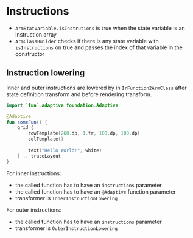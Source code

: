 # Instructions

- `ArmStatVariable.isInstrutions` is true when the state variable is an instruction array
- `ArmClassBuilder` checks if there is any state variable with `isInstructions` on true and passes the index of that variable in the constructor

## Instruction lowering

Inner and outer instructions are lowered by in `IrFunction2ArmClass` after state definition transform
and before rendering transform.

```kotlin
import `fun`.adaptive.foundation.Adaptive

@Adaptive
fun someFun() {
    grid {
        rowTemplate(260.dp, 1.fr, 100.dp, 100.dp)
        colTemplate()
        
        text("Hello World!", white)
    } .. traceLayout
}
```

For inner instructions:

- the called function has to have an `instructions` parameter
- the called function has to have an `@Adaptive` function parameter
- transformer is `InnerInstructionLowering`

For outer instructions:

- the called function has to have an `instructions` parameter
- transformer is `OuterInstructionLowering`

